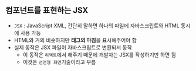 ## 컴포넌트를 표현하는 JSX
- `JSX` : JavaScript XML, 간단히 말하면 하나의 파일에 자바스크립트와 HTML 동시에 사용 가능
- HTML와 거의 비슷하지만 **태그의 마침**을 표시해주어야 함
- 실제 동작은 JSX 파일이 자바스크립트로 변환되서 동작
    - 이 동작은 `리액트`에서 해주기 때문에 개발자는 JSX를 작성하기만 하면 됨
    - 이것은 `선언형 화면`기술이라고 부름